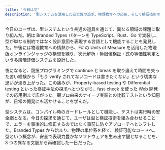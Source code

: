 ```yaml
---
title: '今日は型'
description: '型システムを活用した安全性の追求、物理教育への応用、そして検証技術の体系的な探求を通じて、より堅牢なソフトウェアと教育システムの構築を目指した一日'
---
```


今日のユーザは、型システムという共通の道具を通じて、異なる領域の課題に取り組んだ。朝は Branded Types パターンを TypeScript、Rust、Go で実装し、型が単なる制約ではなく設計意図を表現する言語として機能することを発見した。午後には物理教育への情熱から、F# の Units of Measure を活用した物理版オンラインジャッジの構想を練り、次元解析・極限値検証・式の等価性判定という多段階評価システムを設計した。

夜になると、競技プログラミングで continue と break を取り違えて時間を失った苦い経験から「もう verify されてないコードは書きたくない」という切実な思いが湧き上がった。この痛みが、Property-based testing や Differential testing といった検証手法の探求へとつながり、fast-check を使った Web 開発での応用例まで広がった。競プロ由来のナイーブ実装との比較テストという知恵が、日常の開発にも活かせることを学んだ。

型システムは、コンパイル時のガードレールとして機能し、テストは実行時の安全網となる。今日の探求を通じて、ユーザは型と検証技術を組み合わせることで、エラーを事後的に修正するのではなく事前に防ぐアプローチへとシフトした。Branded Types から始まり、物理の単位系を経て、検証可能なコードへ。型という概念が、安全で表現力豊かなソフトウェアを生み出す鍵となることを、3 つの異なる文脈から再確認した一日だった。
